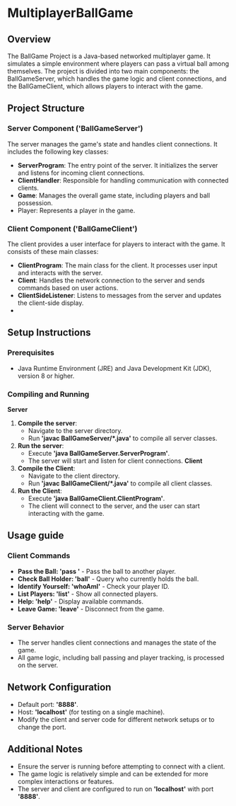 # MultiplayerBallGame
## Overview
The BallGame Project is a Java-based networked multiplayer game. It simulates a simple environment where players can pass a virtual ball among themselves. The project is divided into two main components: the BallGameServer, which handles the game logic and client connections, and the BallGameClient, which allows players to interact with the game.
## Project Structure
### Server Component ('BallGameServer')
The server manages the game's state and handles client connections. It includes the following key classes:

* **ServerProgram**: The entry point of the server. It initializes the server and listens for incoming client connections.
* **ClientHandler**: Responsible for handling communication with connected clients.
* **Game**: Manages the overall game state, including players and ball possession.
* Player: Represents a player in the game.

### Client Component ('BallGameClient')
The client provides a user interface for players to interact with the game. It consists of these main classes:

* **ClientProgram**: The main class for the client. It processes user input and interacts with the server.
* **Client**: Handles the network connection to the server and sends commands based on user actions.
* **ClientSideListener**: Listens to messages from the server and updates the client-side display.
* 
## Setup Instructions

### Prerequisites
* Java Runtime Environment (JRE) and Java Development Kit (JDK), version 8 or higher.

### Compiling and Running
**Server**
1. **Compile the server**:
    * Navigate to the server directory.
    * Run **'javac BallGameServer/*.java'** to compile all server classes.
2. **Run the server**:
    * Execute **'java BallGameServer.ServerProgram'**.
    * The server will start and listen for client connections.
**Client**
1. **Compile the Client**:
    * Navigate to the client directory.
    * Run **'javac BallGameClient/*.java'** to compile all client classes.
2. **Run the Client**:
    * Execute **'java BallGameClient.ClientProgram'**.
    * The client will connect to the server, and the user can start interacting with the game.
## Usage guide
### Client Commands
* **Pass the Ball: 'pass <PlayerID>'** - Pass the ball to another player.
* **Check Ball Holder: 'ball'** - Query who currently holds the ball.
* **Identify Yourself: 'whoAmI'** - Check your player ID.
* **List Players: 'list'** - Show all connected players.
* **Help: 'help'** - Display available commands.
* **Leave Game: 'leave'** - Disconnect from the game.
### Server Behavior
* The server handles client connections and manages the state of the game.
* All game logic, including ball passing and player tracking, is processed on the server.

## Network Configuration
* Default port: **'8888'**.
* Host: **'localhost'** (for testing on a single machine).
* Modify the client and server code for different network setups or to change the port.

## Additional Notes
* Ensure the server is running before attempting to connect with a client.
* The game logic is relatively simple and can be extended for more complex interactions or features.
* The server and client are configured to run on **'localhost'** with port **'8888'**.
